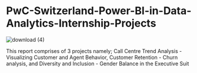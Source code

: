 # PwC-Switzerland-Power-BI-in-Data-Analytics-Internship-Projects
![download (4)](https://user-images.githubusercontent.com/127628021/227243660-90e35661-becd-4b03-9104-216899af3f2e.png)

This report comprises of 3 projects namely; Call Centre Trend Analysis - Visualizing Customer and Agent Behavior, Customer Retention - Churn analysis, and Diversity and Inclusion - Gender Balance in the Executive Suit
